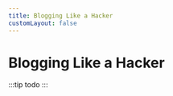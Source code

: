 ```yaml
---
title: Blogging Like a Hacker
customLayout: false
---
```


# Blogging Like a Hacker

:::tip
todo
:::